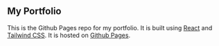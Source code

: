 ## My Portfolio

This is the Github Pages repo for my portfolio. It is built using [React](https://reactjs.org/) and [Tailwind CSS](https://tailwindcss.com/). It is hosted on [Github Pages](https://pages.github.com/).
